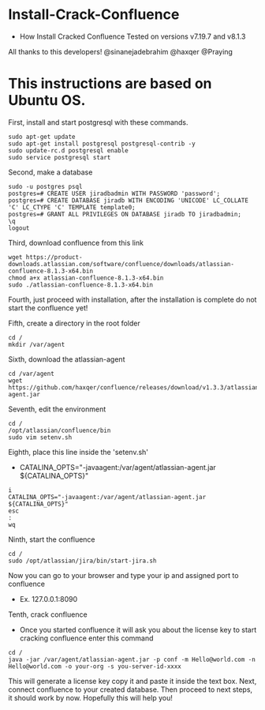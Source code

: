 # Install-Crack-Confluence
- How Install Cracked Confluence Tested on versions v7.19.7 and v8.1.3

All thanks to this developers!
@sinanejadebrahim
@haxqer
@Praying

# This instructions are based on Ubuntu OS.

First, install and start postgresql with these commands.
```
sudo apt-get update
sudo apt-get install postgresql postgresql-contrib -y
sudo update-rc.d postgresql enable
sudo service postgresql start
```

Second, make a database
```
sudo -u postgres psql
postgres=# CREATE USER jiradbadmin WITH PASSWORD 'password';
postgres=# CREATE DATABASE jiradb WITH ENCODING 'UNICODE' LC_COLLATE 'C' LC_CTYPE 'C' TEMPLATE template0;
postgres=# GRANT ALL PRIVILEGES ON DATABASE jiradb TO jiradbadmin;
\q
logout
```

Third, download confluence from this link
```
wget https://product-downloads.atlassian.com/software/confluence/downloads/atlassian-confluence-8.1.3-x64.bin
chmod a+x atlassian-confluence-8.1.3-x64.bin
sudo ./atlassian-confluence-8.1.3-x64.bin
```

Fourth, just proceed with installation, after the installation is complete do not start the confluence yet!

Fifth, create a directory in the root folder
```
cd /
mkdir /var/agent
```

Sixth, download the atlassian-agent 
```
cd /var/agent
wget https://github.com/haxqer/confluence/releases/download/v1.3.3/atlassian-agent.jar
```

Seventh, edit the environment
```
cd / 
/opt/atlassian/confluence/bin
sudo vim setenv.sh
```

Eighth, place this line inside the 'setenv.sh' 
  - CATALINA_OPTS="-javaagent:/var/agent/atlassian-agent.jar ${CATALINA_OPTS}"
```
i
CATALINA_OPTS="-javaagent:/var/agent/atlassian-agent.jar ${CATALINA_OPTS}"
esc
:
wq
```

Ninth, start the confluence
```
cd / 
sudo /opt/atlassian/jira/bin/start-jira.sh
```

Now you can go to your browser and type your ip and assigned port to confluence
- Ex. 127.0.0.1:8090

Tenth, crack confluence
- Once you started confluence it will ask you about the license key to start cracking confluence enter this command

```
cd /
java -jar /var/agent/atlassian-agent.jar -p conf -m Hello@world.com -n Hello@world.com -o your-org -s you-server-id-xxxx
```

This will generate a license key copy it and paste it inside the text box.
Next, connect confluence to your created database. Then proceed to next steps, it should work by now.
Hopefully this will help you!
